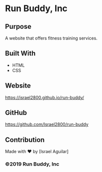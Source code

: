 # Run Buddy, Inc

## Purpose
A website that offers fitness training services. 

## Built With
* HTML
* CSS

## Website
https://israel2800.github.io/run-buddy/

## GitHub
https://github.com/Israel2800/run-buddy

## Contribution
Made with ❤️ by [Israel Aguilar]

### ©️2019 Run Buddy, Inc 
